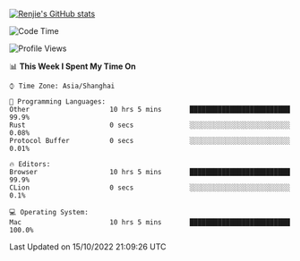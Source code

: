 [![Renjie's GitHub stats](https://github-readme-stats.vercel.app/api?username=liurenjie1024&show_icons=true&theme=chartreuse-dark)](https://github.com/anuraghazra/github-readme-stats)

<!--START_SECTION:waka-->
![Code Time](http://img.shields.io/badge/Code%20Time-232%20hrs%2011%20mins-blue)

![Profile Views](http://img.shields.io/badge/Profile%20Views-6-blue)

📊 **This Week I Spent My Time On** 

```text
⌚︎ Time Zone: Asia/Shanghai

💬 Programming Languages: 
Other                    10 hrs 5 mins       █████████████████████████   99.9% 
Rust                     0 secs              ░░░░░░░░░░░░░░░░░░░░░░░░░   0.08% 
Protocol Buffer          0 secs              ░░░░░░░░░░░░░░░░░░░░░░░░░   0.01%

🔥 Editors: 
Browser                  10 hrs 5 mins       █████████████████████████   99.9% 
CLion                    0 secs              ░░░░░░░░░░░░░░░░░░░░░░░░░   0.1%

💻 Operating System: 
Mac                      10 hrs 5 mins       █████████████████████████   100.0%

```


 Last Updated on 15/10/2022 21:09:26 UTC
<!--END_SECTION:waka-->

